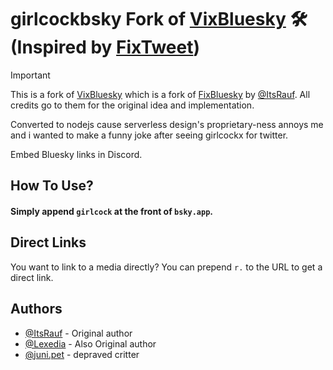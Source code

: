 # girlcockbsky Fork of [VixBluesky](https://github.com/Rapougnac/VixBluesky) 🛠️ (Inspired by [FixTweet](https://github.com/FixTweet/FixTweet))

> [!IMPORTANT]
> This is a fork of [VixBluesky](https://github.com/Rapougnac/VixBluesky) which is a fork of [FixBluesky](https://github.com/ThornbushHQ/FixBluesky) by [@ItsRauf](https://www.github.com/ItsRauf).
> All credits go to them for the original idea and implementation.

Converted to nodejs cause serverless design's proprietary-ness annoys me and i wanted to make a funny joke after seeing girlcockx for twitter.

Embed Bluesky links in Discord.

## How To Use?

#### Simply append `girlcock` at the front of `bsky.app`.

## Direct Links

You want to link to a media directly? You can prepend `r.` to the URL to get a direct link.

## Authors

- [@ItsRauf](https://www.github.com/ItsRauf) - Original author
- [@Lexedia](https://www.github.com/Rapougnac) - Also Original author
- [@juni.pet](https://github.com/Juniteevee) - depraved critter
